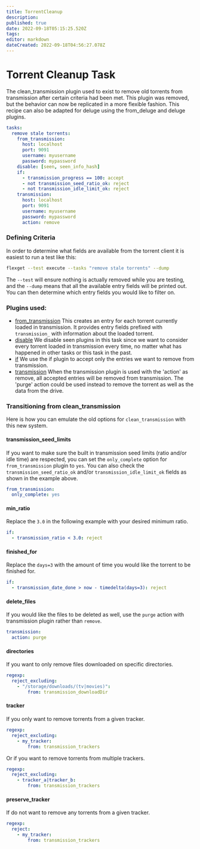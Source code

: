 ```yaml
---
title: TorrentCleanup
description: 
published: true
date: 2022-09-18T05:15:25.520Z
tags: 
editor: markdown
dateCreated: 2022-09-18T04:56:27.078Z
---
```


# Torrent Cleanup Task

The clean_transmission plugin used to exist to remove old torrents from transmission after certain criteria had been met. This plugin was removed, but the behavior can now be replicated in a more flexible fashion. This recipe can also be adapted for deluge using the from_deluge and deluge plugins.

```yaml
tasks:
  remove stale torrents:
    from_transmission: 
      host: localhost
      port: 9091
      username: myusername
      password: mypassword
    disable: [seen, seen_info_hash]
    if:
      - transmission_progress == 100: accept
      - not transmission_seed_ratio_ok: reject
      - not transmission_idle_limit_ok: reject
    transmission:
      host: localhost
      port: 9091
      username: myusername
      password: mypassword
      action: remove
```

### Defining Criteria
In order to determine what fields are available from the torrent client it is easiest to run a test like this:
```sh
flexget --test execute --tasks "remove stale torrents" --dump
```
The `--test` will ensure nothing is actually removed while you are testing, and the `--dump` means that all the available entry fields will be printed out. You can then determine which entry fields you would like to filter on.

### Plugins used:

- [from_transmission](/Plugins/from_transmission) This creates an entry for each torrent currently loaded in transmission. It provides entry fields prefixed with `transmission_` with information about the loaded torrent.
- [disable](/Plugins/disable) We disable seen plugins in this task since we want to consider every torrent loaded in transmission every time, no matter what has happened in other tasks or this task in the past.
- [if](/Plugins/if) We use the if plugin to accept only the entries we want to remove from transmission.
- [transmission](/Plugins/transmission) When the transmission plugin is used with the 'action' as remove, all accepted entries will be removed from transmission. The 'purge' action could be used instead to remove the torrent as well as the data from the drive.

### Transitioning from clean_transmission
Here is how you can emulate the old options for `clean_transmission` with this new system.

#### transmission_seed_limits
If you want to make sure the built in transmission seed limits (ratio and/or idle time) are respected, you can set the `only_complete` option for `from_transmission` plugin to `yes`. You can also check the `transmission_seed_ratio_ok` and/or `transmission_idle_limit_ok` fields as shown in the example above.

```yaml
from_transmission:
  only_complete: yes
```

#### min_ratio
Replace the `3.0` in the following example with your desired minimum ratio.

```yaml
if:
  - transmission_ratio < 3.0: reject
```

#### finished_for
Replace the `days=3` with the amount of time you would like the torrent to be finished for.

```yaml
if:
  - transmission_date_done > now - timedelta(days=3): reject
```

#### delete_files
If you would like the files to be deleted as well, use the `purge` action with transmission plugin rather than `remove`.

```yaml
transmission:
  action: purge
```

#### directories
If you want to only remove files downloaded on specific directories.

```yaml
regexp:
  reject_excluding:
    - "/storage/downloads/(tv|movies)":
        from: transmission_downloadDir
```

#### tracker
If you only want to remove torrents from a given tracker.

```yaml
regexp:
  reject_excluding:
    - my_tracker:
        from: transmission_trackers
```
Or if you want to remove torrents from multiple trackers.
```yaml
regexp:
  reject_excluding:
    - tracker_a|tracker_b:
        from: transmission_trackers
```

#### preserve_tracker
If do not want to remove any torrents from a given tracker.

```yaml
regexp:
  reject:
    - my_tracker:
        from: transmission_trackers
```